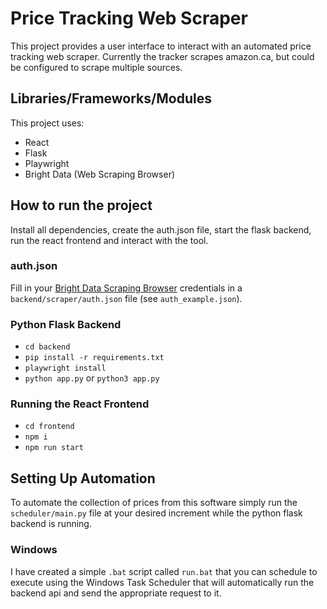 # Price Tracking Web Scraper

This project provides a user interface to interact with an automated price tracking web scraper. Currently the tracker scrapes amazon.ca, but could be configured to scrape multiple sources.

## Libraries/Frameworks/Modules

This project uses:

- React
- Flask
- Playwright
- Bright Data (Web Scraping Browser)

## How to run the project

Install all dependencies, create the auth.json file, start the flask backend, run the react frontend and interact with the tool.

### auth.json

Fill in your [Bright Data Scraping Browser](https://brightdata.com/products/scraping-browser) credentials in a `backend/scraper/auth.json` file (see `auth_example.json`).

### Python Flask Backend

- `cd backend`
- `pip install -r requirements.txt`
- `playwright install`
- `python app.py` or `python3 app.py`

### Running the React Frontend

- `cd frontend`
- `npm i`
- `npm run start`

## Setting Up Automation

To automate the collection of prices from this software simply run the `scheduler/main.py` file at your desired increment while the python flask backend is running.

### Windows

I have created a simple `.bat` script called `run.bat` that you can schedule to execute using the Windows Task Scheduler that will automatically run the backend api and send the appropriate request to it.

